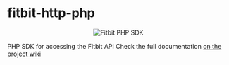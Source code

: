 # fitbit-http-php

<p align="center">
  <img src="https://user-images.githubusercontent.com/1571416/58320709-9675d700-7e1c-11e9-8a4f-c082d68a7499.png" alt="Fitbit PHP SDK" />
</p>


PHP SDK for accessing the Fitbit API
Check the full documentation [on the project wiki](https://github.com/namelivia/fitbit-http-php/wiki)
